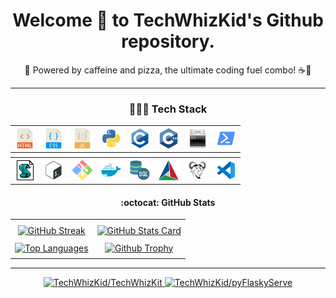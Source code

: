 <div align="center" style="text-align: center;">
  <h1 align="center">Welcome 👋 to TechWhizKid's Github repository.</h2>
  <p>🍕 Powered by caffeine and pizza, the ultimate coding fuel combo! ☕🍕</p>
<hr>
  <h3>👨🏻‍💻 Tech Stack</h3>
  <table style="margin: auto;">
    <tr>
      <th><a href="https://en.wikipedia.org/wiki/HTML">
        <img src="./images/html.png" alt="HTML" width="32">
      </a></th>
      <th><a href="https://en.wikipedia.org/wiki/CSS">
        <img src="./images/css.png" alt="CSS" width="32">
      </a></th>
      <th><a href="https://en.wikipedia.org/wiki/JavaScript">
        <img src="./images/js.png" alt="JS" width="32">
      </a></th>
      <th><a href="https://www.python.org/">
        <img src="./images/python.png" alt="Python" width="32">
      </a></th>
      <th><a href="https://en.wikipedia.org/wiki/C_(programming_language)">
        <img src="./images/c.png" alt="C" width="32">
      </a></th>
      <th><a href="https://en.wikipedia.org/wiki/C%2B%2B">
        <img src="./images/cpp.png" alt="C++" width="32">
      </a></th>
      <th><a href="https://en.wikipedia.org/wiki/Batch_file">
        <img src="./images/batch.png" alt="Batch" width="32">
      </a></th>
      <th><a href="https://learn.microsoft.com/en-us/powershell/">
        <img src="./images/powershell.png" alt="PowerShell" width="32">
      </a></th>
    </tr>
    <tr><th></th><th></th><th></th><th></th><th></th><th></th><th></th><th></th></tr>
    <tr>
      <th><a href="https://en.wikipedia.org/wiki/VBScript">
        <img src="./images/vbs.png" width="27" alt="VBScript">
      </a></th>
      <th><a href="https://www.gnu.org/software/bash/">
        <img src="./images/bash.png" alt="Bash" width="32">
      </a></th>
      <th><a href="https://git-scm.com/">
        <img src="./images/git.png" alt="Git" width="32">
      </a></th>
      <th><a href="https://www.docker.com/">
        <img src="./images/docker.png" alt="Docker" width="32">
      </a></th>
      <th><a href="https://en.wikipedia.org/wiki/SQL">
        <img src="./images/sql.png" alt="SQL" width="32">
      </a></td>
      <th><a href="https://cmake.org/">
        <img src="./images/cmake.png" alt="CMake" width="32">
      </a></th>
      <th><a href="https://www.gnu.org/software/make/">
        <img src="./images/makefile.png" alt="GNU-Make" width="32">
      </a></th>
      <th><a href="https://code.visualstudio.com/">
        <img src="./images/vscode.png" alt="VSCode" width="32">
      </a></th>
    </tr>
  </table>
  <h4> :octocat: GitHub Stats</h4>
  <table>
    <tr><th></th><th></th></tr>
    <tr>
      <td><a href="https://github.com/TechWhizKid?tab=repositories">
        <img alt="GitHub Streak" src="https://github-readme-streak-stats.herokuapp.com?user=TechWhizKid&theme=highcontrast&hide_border=true&card_width=500&background=45%2CE96443%2C904E95">
      </a></td>
      <td><a href="https://github.com/TechWhizKid?tab=repositories">
        <img alt="GitHub Stats Card" src="https://github-readme-stats.vercel.app/api?username=TechWhizKid&card_width=500&show_icons=true&include_all_commits=true&count_private=true&hide_border=true&bg_color=30,e96443,904e95&title_color=fff&text_color=fff&line_height=25)](https://github.com/TechWhizKid/">
      </a></td>
    </tr>
    <tr><td></td><td></td></tr>
    <tr>
      <td><a href="https://github.com/TechWhizKid?tab=repositories">
        <img alt="Top Languages" src="https://github-readme-stats.vercel.app/api/top-langs/?username=TechWhizKid&layout=compact&card_width=500&langs_count=14&hide_border=true&theme=dracula">
      </a></td>
      <td><a href="https://github.com/TechWhizKid?tab=repositories">
        <img alt="Github Trophy" src="https://github-profile-trophy.vercel.app/?username=TechWhizKid&column=4&margin-w=6&margin-h=6&theme=dracula&no-frame=true&&title=MultiLanguage,Commits,Repositories,Stars,Followers,Experience,Issues,Reviews">
      </a></td>
    </tr>
    <tr><td></td><td></td></tr>
  </table>
<hr>
  <a href="https://github.com/TechWhizKid/TechWhizKit">
    <img alt="TechWhizKid/TechWhizKit" src="https://github-readme-stats.vercel.app/api/pin/?username=TechWhizKid&hide_border=true&theme=dracula&repo=TechWhizKit">
  </a>
  <a href="https://github.com/TechWhizKid/pyFlaskyServe">
    <img alt="TechWhizKid/pyFlaskyServe" src="https://github-readme-stats.vercel.app/api/pin/?username=TechWhizKid&hide_border=true&theme=dracula&repo=pyFlaskyServe">
  </a>
</div>

